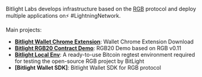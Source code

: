 Bitlight Labs develops infrastructure based on the [RGB](https://rgb.tech/) protocol and deploy multiple applications on⚡️ #LightningNetwork. 

Main projects:
- **[Bitlight Wallet Chrome Extension]**: Wallet Chrome Extension Download
- **[Bitlight RGB20 Contract Demo]**: RGB20 Demo based on RGB v0.11
- **[Bitlight Local Env]**: A ready-to-use Bitcoin regtest environment required for testing the open-source RGB project by BitLight
- **[Bitlight Wallet SDK]**: Bitlight Wallet SDK for RGB protocol

[Bitlight Wallet Chrome Extension]: https://github.com/bitlightlabs/bitlight-wallet-chrome-extension
[Bitlight RGB20 Contract Demo]: https://github.com/bitlightlabs/bitlight-rgb20-contract
[Bitlight Local Env]: https://github.com/bitlightlabs/bitlight-local-env-public
[Bitlight Wallet Connect SDK]: https://github.com/bitlightlabs/bitlight-wallet-sdk
